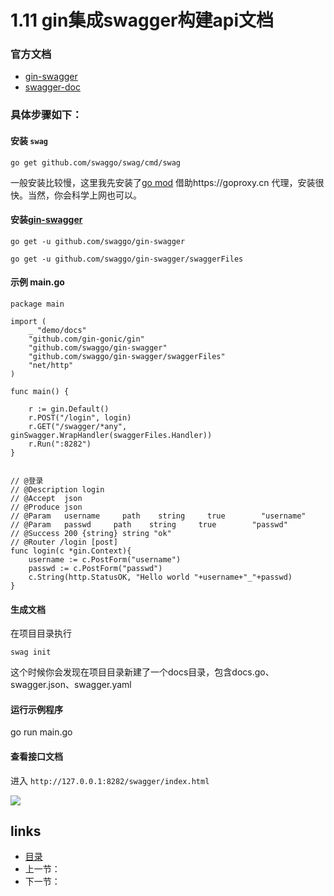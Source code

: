 # 1.11 gin集成swagger构建api文档

### 官方文档

- [gin-swagger](https://github.com/swaggo/gin-swagger)
- [swagger-doc](https://swaggo.github.io/swaggo.io/declarative_comments_format/)

### 具体步骤如下：

#### 安装 `swag`

```
go get github.com/swaggo/swag/cmd/swag
```

一般安装比较慢，这里我先安装了[go mod](https://github.com/guyan0319/golang_development_notes/blob/master/zh/1.10.md) 借助https://goproxy.cn 代理，安装很快。当然，你会科学上网也可以。

#### 安装[gin-swagger](https://github.com/swaggo/gin-swagger)

```
go get -u github.com/swaggo/gin-swagger

go get -u github.com/swaggo/gin-swagger/swaggerFiles
```

#### 示例 main.go

```
package main

import (
	_ "demo/docs"
	"github.com/gin-gonic/gin"
	"github.com/swaggo/gin-swagger"
	"github.com/swaggo/gin-swagger/swaggerFiles"
	"net/http"
)

func main() {

	r := gin.Default()
	r.POST("/login", login)
	r.GET("/swagger/*any", ginSwagger.WrapHandler(swaggerFiles.Handler))
	r.Run(":8282")
}


// @登录
// @Description login
// @Accept  json
// @Produce json
// @Param   username     path    string     true        "username"
// @Param   passwd     path    string     true        "passwd"
// @Success 200 {string} string	"ok"
// @Router /login [post]
func login(c *gin.Context){
	username := c.PostForm("username")
	passwd := c.PostForm("passwd")
	c.String(http.StatusOK, "Hello world "+username+"_"+passwd)
}
```

#### 生成文档

在项目目录执行

```
swag init
```

这个时候你会发现在项目目录新建了一个docs目录，包含docs.go、swagger.json、swagger.yaml

#### 运行示例程序

go run main.go

#### 查看接口文档

进入 `http://127.0.0.1:8282/swagger/index.html` 

![](https://github.com/guyan0319/golang_development_notes/blob/master/images/1.11.png?raw=true)





## links

- [目录](https://github.com/guyan0319/golang_development_notes/blob/master/zh/preface.md)
- 上一节：
- 下一节：

